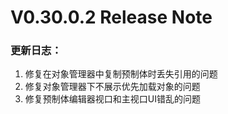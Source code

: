# V0.30.0.2 Release Note

### 更新日志：

1. 修复在对象管理器中复制预制体时丢失引用的问题
2. 修复对象管理器下不展示优先加载对象的问题
3. 修复预制体编辑器视口和主视口UI错乱的问题